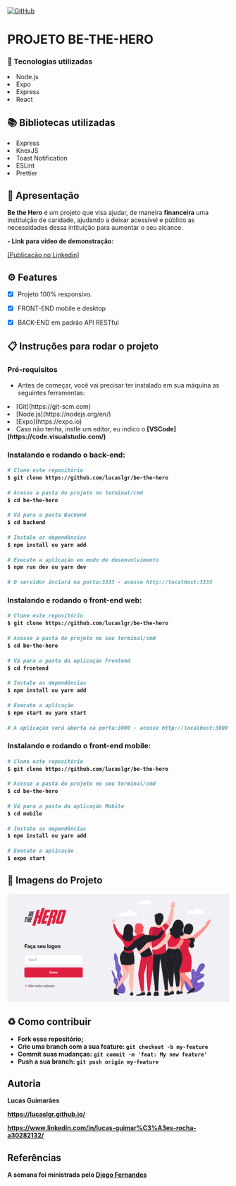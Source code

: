 <a href="./LICENSE">![GitHub](https://img.shields.io/badge/license-MIT-green)</a>

# PROJETO BE-THE-HERO

### :rocket: Tecnologias utilizadas

<li>Node.js</li>
<li>Expo</li>
<li>Express</li>
<li>React</li>

## :books: Bibliotecas utilizadas

<li>Express</li>
<li>KnexJS</li>
<li>Toast Notification</li>
<li>ESLint</li>
<li>Prettier</li>

## :loudspeaker: Apresentação

**Be the Hero** é um projeto que visa ajudar, de maneira **financeira** uma instituição de caridade, ajudando a deixar acessível e público as necessidades dessa intituição para aumentar o seu alcance.

<b>- Link para vídeo de demonstração:</b> 

[[Publicação no Linkedin]](https://www.linkedin.com/posts/lucas-guimar%C3%A3es-rocha-a30282132_semanaomnistack11-rocketseat-semanaomnistack-activity-6649410671568044032--S4M)

## ⚙ Features

- [x] Projeto 100% responsivo.

- [x] FRONT-END mobile e desktop

- [x] BACK-END em padrão API RESTful

## :clipboard: Instruções para rodar o projeto

### Pré-requisitos

- Antes de começar, você vai precisar ter instalado em sua máquina as seguintes ferramentas:

<li>[Git](https://git-scm.com)</li>
<li>[Node.js](https://nodejs.org/en/)</li>
<li>[Expo](https://expo.io)</li>
<li>Caso não tenha, instle um editor, eu indico o <b>[VSCode](https://code.visualstudio.com/)</li>

### Instalando e rodando o back-end:

```bash
# Clone este repositório
$ git clone https://github.com/lucaslgr/be-the-hero

# Acesse a pasta do projeto no terminal/cmd
$ cd be-the-hero

# Vá para a pasta Backend
$ cd backend

# Instale as dependências
$ npm install ou yarn add

# Execute a aplicação em modo de desenvolvimento
$ npm run dev ou yarn dev

# O servidor inciará na porta:3333 - acesse http://localhost:3333 
```

### Instalando e rodando o front-end web:

```bash
# Clone este repositório
$ git clone https://github.com/lucaslgr/be-the-hero

# Acesse a pasta do projeto no seu terminal/cmd
$ cd be-the-hero

# Vá para a pasta da aplicação Frontend
$ cd frontend

# Instale as dependências
$ npm install ou yarn add

# Execute a aplicação
$ npm start ou yarn start

# A aplicação será aberta na porta:3000 - acesse http://localhost:3000
```

### Instalando e rodando o front-end mobile:

```bash
# Clone este repositório
$ git clone https://github.com/lucaslgr/be-the-hero

# Acesse a pasta do projeto no seu terminal/cmd
$ cd be-the-hero

# Vá para a pasta da aplicação Mobile
$ cd mobile

# Instale as dependências
$ npm install ou yarn add

# Execute a aplicação
$ expo start
```
## :flower_playing_cards: Imagens do Projeto

![Imagem do projeto](https://github.com/lucaslgr/be-the-hero/blob/master/screenshot/be-the-hero-1.png)

## :recycle: Como contribuir

- Fork esse repositório;
- Crie uma branch com a sua feature: `git checkout -b my-feature`
- Commit suas mudanças: `git commit -m 'feat: My new feature'`
- Push a sua branch: `git push origin my-feature`

## Autoria

Lucas Guimarães

https://lucaslgr.github.io/

https://www.linkedin.com/in/lucas-guimar%C3%A3es-rocha-a30282132/

## Referências

A semana foi ministrada pelo [Diego Fernandes](https://github.com/diego3g)
